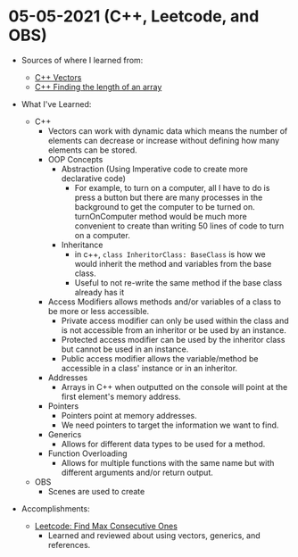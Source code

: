 # 05-05-2021 (C++, Leetcode, and OBS)

- Sources of where I learned from:
  - [C++ Vectors](https://www.bitdegree.org/learn/c-plus-plus-vector)
  - [C++ Finding the length of an array](https://www.tutorialspoint.com/how-do-i-find-the-length-of-an-array-in-c-cplusplus)
 

- What I've Learned:
  - C++
    - Vectors can work with dynamic data which means the number of elements can decrease or increase without defining how many elements can be stored.
    - OOP Concepts
      - Abstraction (Using Imperative code to create more declarative code)
        - For example, to turn on a computer, all I have to do is press a button but there are many processes in the background to get the computer to be turned on. turnOnComputer method would be much more convenient to create than writing 50 lines of code to turn on a computer.
      - Inheritance
        - in c++, `class InheritorClass: BaseClass` is how we would inherit the method and variables from the base class.
        - Useful to not re-write the same method if the base class already has it
    - Access Modifiers allows methods and/or variables of a class to be more or less accessible.
      - Private access modifier can only be used within the class and is not accessible from an inheritor or be used by an instance.
      - Protected access modifier can be used by the inheritor class but cannot be used in an instance.
      - Public access modifier allows the variable/method be accessible in a class' instance or in an inheritor.
    - Addresses
      - Arrays in C++ when outputted on the console will point at the first element's memory address. 
    - Pointers
      - Pointers point at memory addresses.
      - We need pointers to target the information we want to find.
    - Generics
      - Allows for different data types to be used for a method.
    - Function Overloading
      - Allows for multiple functions with the same name but with different arguments and/or return output.
  - OBS
    - Scenes are used to create 
  

- Accomplishments:
  - [Leetcode: Find Max Consecutive Ones](https://replit.com/@Skidragon/FindMaxConsecutiveOnes#main.cpp)
    - Learned and reviewed about using vectors, generics, and references. 